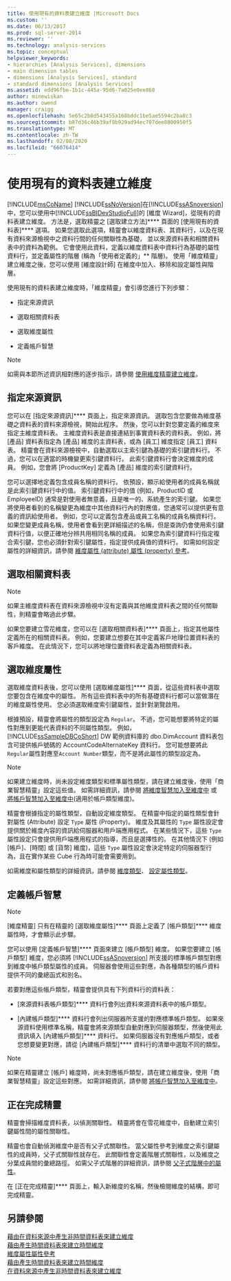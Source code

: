 ```yaml
---
title: 使用現有的資料表建立維度 |Microsoft Docs
ms.custom: ''
ms.date: 06/13/2017
ms.prod: sql-server-2014
ms.reviewer: ''
ms.technology: analysis-services
ms.topic: conceptual
helpviewer_keywords:
- hierarchies [Analysis Services], dimensions
- main dimension tables
- dimensions [Analysis Services], standard
- standard dimensions [Analysis Services]
ms.assetid: edd96fbe-1b1c-445a-95d6-7a025e0ee868
author: minewiskan
ms.author: owend
manager: craigg
ms.openlocfilehash: 5e65c2b8d543455a168bddc1be5ae5594c2ba8c3
ms.sourcegitcommit: b87d36c46b39af8b929ad94ec707dee8800950f5
ms.translationtype: MT
ms.contentlocale: zh-TW
ms.lasthandoff: 02/08/2020
ms.locfileid: "66076414"
---
```

# <a name="create-a-dimension-by-using-an-existing-table"></a>使用現有的資料表建立維度
  [!INCLUDE[msCoName](../../includes/msconame-md.md)] [!INCLUDE[ssNoVersion](../../includes/ssnoversion-md.md)]在[!INCLUDE[ssASnoversion](../../includes/ssasnoversion-md.md)]中，您可以使用中[!INCLUDE[ssBIDevStudioFull](../../includes/ssbidevstudiofull-md.md)]的 [維度 Wizard]，從現有的資料表建立維度。 方法是，選取精靈之 [選取建立方法]**** 頁面的 [使用現有的資料表]**** 選項。 如果您選取此選項，精靈會以維度資料表、其資料行，以及在現有資料來源檢視中之資料行間的任何關聯性為基礎， 並以來源資料表和相關資料表中的資料為範例。 它會使用此資料，定義以維度資料表中資料行為基礎的屬性資料行，並定義屬性的階層 (稱為「使用者定義的」** 階層)。 使用「維度精靈」建立維度之後，您可以使用 [維度設計師] 在維度中加入、移除和設定屬性與階層。  
  
 使用現有的資料表建立維度時，「維度精靈」會引導您進行下列步驟：  
  
-   指定來源資訊  
  
-   選取相關資料表  
  
-   選取維度屬性  
  
-   定義帳戶智慧  
  
> [!NOTE]  
>  如需與本節所述資訊相對應的逐步指示，請參閱 [使用維度精靈建立維度](create-a-dimension-using-the-dimension-wizard.md)。  
  
## <a name="specifying-the-source-information"></a>指定來源資訊  
 您可以在 [指定來源資訊]**** 頁面上，指定來源資訊。 選取包含您要做為維度基礎之資料表的資料來源檢視，開始此程序。 然後，您可以針對您要定義的維度來指定主維度資料表。 主維度資料表是直接連結到事實資料表的資料表。 例如，將 [產品] 資料表指定為 [產品] 維度的主資料表，或為 [員工] 維度指定 [員工] 資料表。 精靈會在資料來源檢視中，自動選取以主索引鍵為基礎的索引鍵資料行。 不過，您可以在適當的時機變更索引鍵資料行。 此索引鍵資料行會決定維度的成員。 例如，您會將 [ProductKey] 定義為 [產品] 維度的索引鍵資料行。  
  
 您可以選擇地定義包含成員名稱的資料行。 依預設，顯示給使用者的成員名稱就是此索引鍵資料行中的值。 索引鍵資料行中的值 (例如，ProductID 或 EmployeeID) 通常是對使用者無意義，且是唯一的、系統產生的索引鍵。 如果您將使用者看到的名稱變更為維度中其他資料行內的對應值，您通常可以提供更有意義的資訊給使用者。 例如，您可以定義包含產品或員工名稱的成員名稱資料行。 如果您變更成員名稱，使用者會看到更詳細描述的名稱，但是查詢仍會使用索引鍵資料行值，以便正確地分辨共用相同名稱的成員。 如果您為索引鍵資料行指定複合索引鍵，您也必須針對索引鍵屬性，指定提供成員值的資料行。 如需如何設定屬性的詳細資訊，請參閱 [維度屬性 (attribute) 屬性 (property) 參考](dimension-attribute-properties-reference.md)。  
  
## <a name="selecting-related-tables"></a>選取相關資料表  
  
> [!NOTE]  
>  如果主維度資料表在資料來源檢視中沒有定義與其他維度資料表之間的任何關聯性，則精靈會略過此步驟。  
  
 如果您要建立雪花維度，您可以在 [選取相關資料表]**** 頁面上，指定其他屬性定義所在的相關資料表。 例如，您要建立想要在其中定義客戶地理位置資料表的客戶維度。 在此情況下，您可以將地理位置資料表定義為相關資料表。  
  
## <a name="selecting-dimension-attributes"></a>選取維度屬性  
 選取維度資料表後，您可以使用 [選取維度屬性]**** 頁面，從這些資料表中選取您要包含在維度中的屬性。 所有這些資料表中的所有基礎資料行都可以當做潛在的維度屬性使用。 您必須選取維度索引鍵屬性，並針對瀏覽啟用。  
  
 根據預設，精靈會將屬性的類型設定為 `Regular`。 不過，您可能想要將特定的屬性對應到更能代表資料的不同屬性類型。 例如， [!INCLUDE[ssSampleDBCoShort](../../includes/sssampledbcoshort-md.md)] DW 範例資料庫的 dbo.DimAccount 資料表包含可提供帳戶號碼的 AccountCodeAlternateKey 資料行。 您可能想要將此`Regular`屬性對應至`Account Number`類型，而不是將此屬性的類型設定為。  
  
> [!NOTE]  
>  如果建立維度時，尚未設定維度類型和標準屬性類型，請在建立維度後，使用「商業智慧精靈」設定這些值。 如需詳細資訊，請參閱 [將維度智慧加入至維度中](bi-wizard-add-dimension-intelligence-to-a-dimension.md) 或 [將帳戶智慧加入至維度中](bi-wizard-add-account-intelligence-to-a-dimension.md)(適用於帳戶類型維度)。  
  
 精靈會根據指定的屬性類型，自動設定維度類型。 在精靈中指定的屬性類型會針對屬性 (Attribute) 設定 `Type` 屬性 (Property)。 維度及其屬性的 `Type` 屬性設定會提供關於維度內容的資訊給伺服器和用戶端應用程式。 在某些情況下，這些 `Type` 屬性設定只會提供用戶端應用程式的指導，而且是選擇性的。 在其他情況下 (例如 [帳戶]、[時間] 或 [貨幣] 維度)，這些 `Type` 屬性設定會決定特定的伺服器型行為，且在實作某些 Cube 行為時可能會需要用到。  
  
 如需維度和屬性類型的詳細資訊，請參閱 [維度類型](../multidimensional-models-olap-logical-dimension-objects/database-dimension-properties-types.md)、 [設定屬性類型](attribute-properties-configure-attribute-types.md)。  
  
## <a name="defining-account-intelligence"></a>定義帳戶智慧  
  
> [!NOTE]  
>  [維度精靈] 只有在精靈的 [選取維度屬性]**** 頁面上定義了 [帳戶類型]**** 維度屬性時，才會顯示此步驟。  
  
 您可以使用 [定義帳戶智慧]**** 頁面來建立 [帳戶類型] 維度。 如果您要建立 [帳戶類型] 維度，您必須將 [!INCLUDE[ssASnoversion](../../includes/ssasnoversion-md.md)] 所支援的標準帳戶類型對應到維度中帳戶類型屬性的成員。 伺服器會使用這些對應，為各種類型的帳戶資料提供不同的彙總函式和別名。  
  
 若要對應這些帳戶類型，精靈會提供具有下列資料行的資料表：  
  
-   [來源資料表帳戶類型]**** 資料行會列出資料來源資料表中的帳戶類型。  
  
-   [內建帳戶類型]**** 資料行會列出伺服器所支援的對應標準帳戶類型。 如果來源資料使用標準名稱，精靈會將來源類型自動對應到伺服器類型，然後使用此資訊填入 [內建帳戶類型]**** 資料行。 如果伺服器沒有對應帳戶類型，或者您想要變更對應，請從 [內建帳戶類型]**** 資料行的清單中選取不同的類型。  
  
> [!NOTE]  
>  如果在精靈建立 [帳戶] 維度時，尚未對應帳戶類型，請在建立維度後，使用「商業智慧精靈」設定這些對應。 如需詳細資訊，請參閱 [將帳戶智慧加入至維度中](bi-wizard-add-account-intelligence-to-a-dimension.md)。  
  
## <a name="completing-the-wizard"></a>正在完成精靈  
 精靈會掃描維度資料表，以偵測關聯性。 精靈將會在雪花維度中，自動建立索引鍵屬性間的屬性關聯性。  
  
 精靈也會自動偵測維度中是否有父子式關聯性。 當父屬性參考到維度之索引鍵屬性的成員時，父子式關聯性就存在。 此關聯性會定義階層式關聯性，以及維度之分葉成員間的彙總路徑。 如需父子式階層的詳細資訊，請參閱 [父子式階層中的屬性](parent-child-dimension-attributes.md)。  
  
 在 [正在完成精靈]**** 頁面上，輸入新維度的名稱，然後檢閱維度的結構，即可完成精靈。  
  
## <a name="see-also"></a>另請參閱  
 [藉由在資料來源中產生非時間資料表來建立維度](create-a-dimension-by-generating-a-non-time-table-in-the-data-source.md)   
 [藉由產生時間資料表來建立時間維度](create-a-time-dimension-by-generating-a-time-table.md)   
 [維度屬性屬性參考](dimension-attribute-properties-reference.md)   
 [藉由產生時間資料表來建立時間維度](create-a-time-dimension-by-generating-a-time-table.md)   
 [在資料來源中產生非時間資料表來建立維度](create-a-dimension-by-generating-a-non-time-table-in-the-data-source.md)  
  
  
